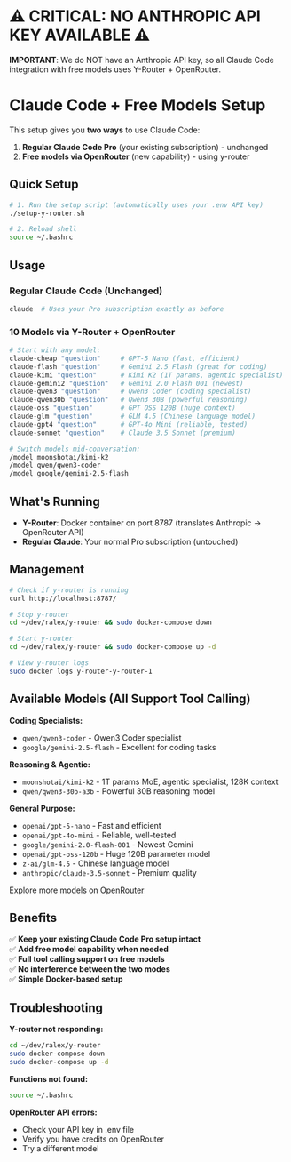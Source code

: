 # ⚠️ CRITICAL: NO ANTHROPIC API KEY AVAILABLE ⚠️

**IMPORTANT**: We do NOT have an Anthropic API key, so all Claude Code integration with free models uses Y-Router + OpenRouter.

# Claude Code + Free Models Setup

This setup gives you **two ways** to use Claude Code:

1. **Regular Claude Code Pro** (your existing subscription) - unchanged
2. **Free models via OpenRouter** (new capability) - using y-router

## Quick Setup

```bash
# 1. Run the setup script (automatically uses your .env API key)
./setup-y-router.sh

# 2. Reload shell
source ~/.bashrc
```

## Usage

### Regular Claude Code (Unchanged)
```bash
claude  # Uses your Pro subscription exactly as before
```

### 10 Models via Y-Router + OpenRouter
```bash
# Start with any model:
claude-cheap "question"     # GPT-5 Nano (fast, efficient)
claude-flash "question"     # Gemini 2.5 Flash (great for coding)
claude-kimi "question"      # Kimi K2 (1T params, agentic specialist)
claude-gemini2 "question"   # Gemini 2.0 Flash 001 (newest)
claude-qwen3 "question"     # Qwen3 Coder (coding specialist)
claude-qwen30b "question"   # Qwen3 30B (powerful reasoning)
claude-oss "question"       # GPT OSS 120B (huge context)
claude-glm "question"       # GLM 4.5 (Chinese language model)
claude-gpt4 "question"      # GPT-4o Mini (reliable, tested)
claude-sonnet "question"    # Claude 3.5 Sonnet (premium)

# Switch models mid-conversation:
/model moonshotai/kimi-k2
/model qwen/qwen3-coder
/model google/gemini-2.5-flash
```

## What's Running

- **Y-Router**: Docker container on port 8787 (translates Anthropic → OpenRouter API)
- **Regular Claude**: Your normal Pro subscription (untouched)

## Management

```bash
# Check if y-router is running
curl http://localhost:8787/

# Stop y-router
cd ~/dev/ralex/y-router && sudo docker-compose down

# Start y-router
cd ~/dev/ralex/y-router && sudo docker-compose up -d

# View y-router logs
sudo docker logs y-router-y-router-1
```

## Available Models (All Support Tool Calling)

**Coding Specialists:**
- `qwen/qwen3-coder` - Qwen3 Coder specialist
- `google/gemini-2.5-flash` - Excellent for coding tasks

**Reasoning & Agentic:**
- `moonshotai/kimi-k2` - 1T params MoE, agentic specialist, 128K context
- `qwen/qwen3-30b-a3b` - Powerful 30B reasoning model

**General Purpose:**
- `openai/gpt-5-nano` - Fast and efficient
- `openai/gpt-4o-mini` - Reliable, well-tested
- `google/gemini-2.0-flash-001` - Newest Gemini
- `openai/gpt-oss-120b` - Huge 120B parameter model
- `z-ai/glm-4.5` - Chinese language model
- `anthropic/claude-3.5-sonnet` - Premium quality

Explore more models on [OpenRouter](https://openrouter.ai/models)

## Benefits

✅ **Keep your existing Claude Code Pro setup intact**  
✅ **Add free model capability when needed**  
✅ **Full tool calling support on free models**  
✅ **No interference between the two modes**  
✅ **Simple Docker-based setup**  

## Troubleshooting

**Y-router not responding:**
```bash
cd ~/dev/ralex/y-router
sudo docker-compose down
sudo docker-compose up -d
```

**Functions not found:**
```bash
source ~/.bashrc
```

**OpenRouter API errors:**
- Check your API key in .env file
- Verify you have credits on OpenRouter
- Try a different model